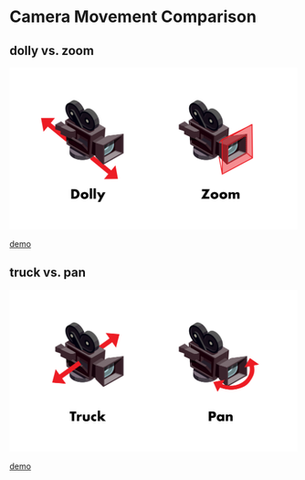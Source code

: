 # Camera Movement Comparison

## dolly vs. zoom

![](./dolly-zoom.png)

[demo](./dolly-zoom.html)

## truck vs. pan

![](./truck-pan.png)

[demo](./truck-pan.html)
